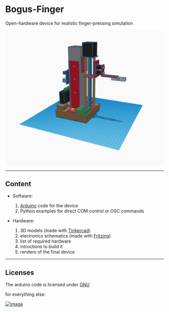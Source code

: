 # Bogus-Finger
Open-hardware device for realistic finger-pressing simulation


![Bogus Finger view](./hardware/drawings/renders/bogus_finger_total_1.png)

---

## Content

* Software:
	1. [Arduino](http://arduino.cc/) code for the device
  2. Python examples for direct COM control or OSC commands 


* Hardware:
	1. 3D models (made with [Tinkercad](https://www.tinkercad.com/))
	2. electronics schematics (made with [Fritzing](http://fritzing.org))
	3. list of required hardware
  4. intructions to build it
  5. renders of the final device

---


## Licenses

The arduino code is licensed under [GNU](http://www.gnu.org/licenses/)

for everything else:  

<a rel="license" href="http://creativecommons.org/licenses/by-nc/4.0/">![image](https://i.creativecommons.org/l/by-nc/4.0/88x31.png)</a>
